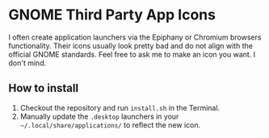 # GNOME Third Party App Icons
I often create application launchers via the Epiphany or Chromium browsers functionality. Their icons usually look pretty bad and do not align with the official GNOME standards. Feel free to ask me to make an icon you want. I don't mind.

## How to install
1. Checkout the repository and run `install.sh` in the Terminal.
2. Manually update the `.desktop` launchers in your `~/.local/share/applications/` to reflect the new icon.
